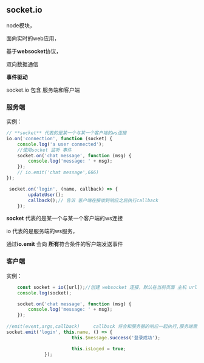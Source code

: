 ## socket.io

node模块，

面向实时的web应用，

基于**websocket**协议，

双向数据通信

**事件驱动**

socket.io 包含 服务端和客户端



### 服务端

实例：

```js
// **socket** 代表的是某一个与某一个客户端的ws连接
io.on('connection', function (socket) {
    console.log('a user connected');
    //使用socket 监听 事件
    socket.on('chat message', function (msg) {
        console.log('message: ' + msg);
    });
    // io.emit('chat message',666)
});

 socket.on('login', (name, callback) => {
        updateUser();
        callback();// 告诉 客户端在接收到响应之后执行callback
    });
```

**socket** 代表的是某一个与某一个客户端的ws连接

io 代表的是服务端的ws服务，

通过**io.emit** 会向 **所有**符合条件的客户端发送事件

### 客户端

实例：

```js
    const socket = io([url]);//创建 websocket 连接，默认在当前页面 主机 url
    console.log(socket);

    socket.on('chat message', function (msg) {
        console.log('message: ' + msg);
    });
 
//emit(event,args,callback)     callback 将会和服务器的响应一起执行,服务端需执行callback（）参数
socket.emit('login', this.name, () => {
                        this.$message.success('登录成功');

                        this.isLoged = true;
              });
```

